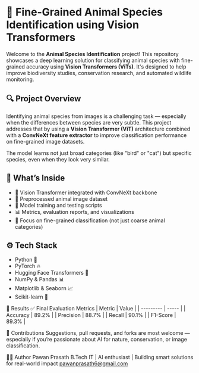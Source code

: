 # 🐾 Fine-Grained Animal Species Identification using Vision Transformers

Welcome to the **Animal Species Identification** project! This repository showcases a deep learning solution for classifying animal species with fine-grained accuracy using **Vision Transformers (ViTs)**. It's designed to help improve biodiversity studies, conservation research, and automated wildlife monitoring.

## 🔍 Project Overview

Identifying animal species from images is a challenging task — especially when the differences between species are very subtle. This project addresses that by using a **Vision Transformer (ViT)** architecture combined with a **ConvNeXt feature extractor** to improve classification performance on fine-grained image datasets.

The model learns not just broad categories (like "bird" or "cat") but specific species, even when they look very similar.

## 🧠 What’s Inside

- 🦾 Vision Transformer integrated with ConvNeXt backbone
- 📸 Preprocessed animal image dataset
- 🧪 Model training and testing scripts
- 📊 Metrics, evaluation reports, and visualizations
- 🔬 Focus on fine-grained classification (not just coarse animal categories)

## ⚙️ Tech Stack

- Python 🐍
- PyTorch 🔥
- Hugging Face Transformers 🤗
- NumPy & Pandas 📊
- Matplotlib & Seaborn 📈
- Scikit-learn 🧪

🧪 Results
✅ Final Evaluation Metrics
| Metric    | Value |
| --------- | ----- |
| Accuracy  | 89.2% |
| Precision | 88.7% |
| Recall    | 90.1% |
| F1-Score  | 89.3% |

🙌 Contributions
Suggestions, pull requests, and forks are most welcome — especially if you’re passionate about AI for nature, conservation, or image classification.

🧑‍💻 Author
Pawan Prasath
B.Tech IT | AI enthusiast | Building smart solutions for real-world impact
pawanprasath6@gmail.com
